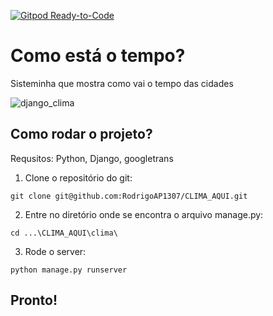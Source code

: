 [![Gitpod Ready-to-Code](https://img.shields.io/badge/Gitpod-Ready--to--Code-blue?logo=gitpod)](https://gitpod.io/#https://github.com/RodrigoAP1307/CLIMA_AQUI) 

# Como está o tempo?
Sisteminha que mostra como vai o tempo das cidades

![django_clima](https://user-images.githubusercontent.com/59628422/74899161-d998b280-537a-11ea-8528-1030d16fe0e2.png)

## Como rodar o projeto?

Requsitos:
Python, Django, googletrans

1. Clone o repositório do git:
```
git clone git@github.com:RodrigoAP1307/CLIMA_AQUI.git
```
2. Entre no diretório onde se encontra o arquivo manage.py:
```
cd ...\CLIMA_AQUI\clima\
```
3. Rode o server:
```
python manage.py runserver
```
## Pronto!
